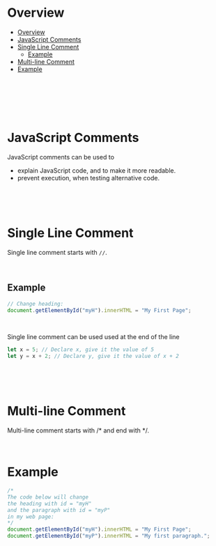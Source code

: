 # Overview

- [Overview](#overview)
- [JavaScript Comments](#javascript-comments)
- [Single Line Comment](#single-line-comment)
  - [Example](#example)
- [Multi-line Comment](#multi-line-comment)
- [Example](#example-1)

&nbsp;

&nbsp;

&nbsp;

# JavaScript Comments

JavaScript comments can be used to

- explain JavaScript code, and to make it more readable.
- prevent execution, when testing alternative code.

&nbsp;

&nbsp;

# Single Line Comment

Single line comment starts with `//`.

&nbsp;

## Example

```js
// Change heading:
document.getElementById("myH").innerHTML = "My First Page";
```

&nbsp;

Single line comment can be used used at the end of the line

```js
let x = 5; // Declare x, give it the value of 5
let y = x + 2; // Declare y, give it the value of x + 2
```

&nbsp;

&nbsp;

# Multi-line Comment

Multi-line comment starts with /\* and end with \*/.

&nbsp;

# Example

```js
/*
The code below will change
the heading with id = "myH"
and the paragraph with id = "myP"
in my web page:
*/
document.getElementById("myH").innerHTML = "My First Page";
document.getElementById("myP").innerHTML = "My first paragraph.";
```

&nbsp;

